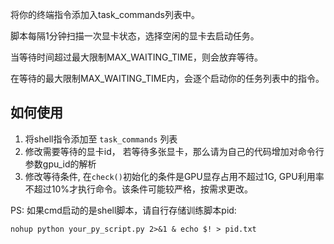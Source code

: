 将你的终端指令添加入task_commands列表中。

脚本每隔1分钟扫描一次显卡状态，选择空闲的显卡去启动任务。

当等待时间超过最大限制MAX_WAITING_TIME，则会放弃等待。

在等待的最大限制MAX_WAITING_TIME内，会逐个启动你的任务列表中的指令。

## 如何使用

1. 将shell指令添加至 `task_commands` 列表
2. 修改需要等待的显卡id， 若等待多张显卡，那么请为自己的代码增加对命令行参数gpu_id的解析
3. 修改等待条件, 在`check()`初始化的条件是GPU显存占用不超过1G, GPU利用率不超过10%才执行命令。该条件可能较严格，按需求更改。


PS: 如果cmd启动的是shell脚本，请自行存储训练脚本pid:
```shell
nohup python your_py_script.py 2>&1 & echo $! > pid.txt
```